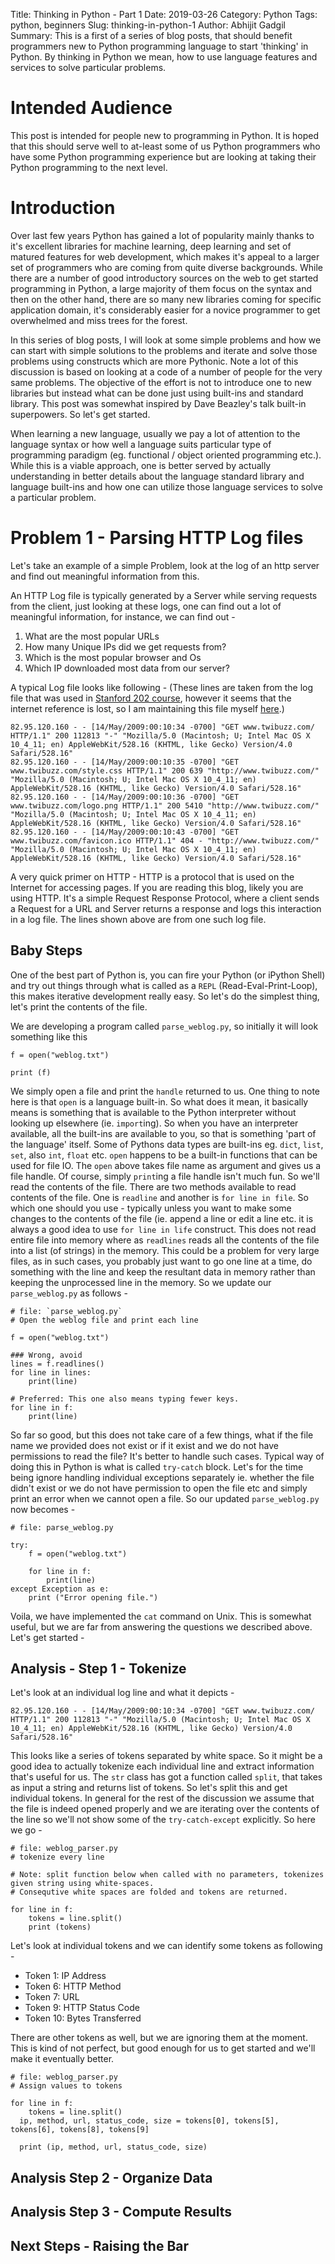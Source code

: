 Title: Thinking in Python - Part 1
Date: 2019-03-26
Category: Python
Tags: python, beginners
Slug: thinking-in-python-1
Author: Abhijit Gadgil
Summary: This is a first of a series of blog posts, that should benefit programmers new to Python programming language to start 'thinking' in Python. By thinking in Python we mean, how to use language features and services to solve particular problems.

# Intended Audience

This post is intended for people new to programming in Python. It is hoped that this should serve well to at-least some of us Python programmers who have some Python programming experience but are looking at taking their Python programming to the next level.

# Introduction

Over last few years Python has gained a lot of popularity mainly thanks to it's excellent libraries for machine learning, deep learning and set of matured features for web development, which makes it's appeal to a larger set of programmers who are coming from quite diverse backgrounds. While there are a number of good introductory sources []() on the web to get started programming in Python, a large majority of them focus on the syntax and then on the other hand, there are so many new libraries coming for specific application domain, it's considerably easier for a novice programmer to get overwhelmed and miss trees for the forest.

In this series of blog posts, I will look at some simple problems and how we can start with simple solutions to the problems and iterate and solve those problems using constructs which are more Pythonic. Note a lot of this discussion is based on looking at a code of a number of people for the very same problems. The objective of the effort is not to introduce one to new libraries but instead what can be done just using built-ins and standard library. This post was somewhat inspired by Dave Beazley's talk built-in superpowers. So let's get started.

When learning a new language, usually we pay a lot of attention to the language syntax or how well a language suits particular type of programming paradigm (eg. functional / object oriented programming etc.). While this is a viable approach, one is better served by actually understanding in better details about the language standard library and language built-ins and how one can utilize those language services to solve a particular problem.

# Problem 1 - Parsing HTTP Log files

Let's take an example of a simple Problem, look at the log of an http server and find out meaningful information from this.

An HTTP Log file is typically generated by a Server while serving requests from the client, just looking at these logs, one can find out a lot of meaningful information, for instance, we can find out -

1. What are the most popular URLs
2. How many Unique IPs did we get requests from?
3. Which is the most popular browser and Os
4. Which IP downloaded most data from our server?

A typical Log file looks like following -
(These lines are taken from the log file that was used in [Stanford 202 course](), however it seems that the internet reference is lost, so I am maintaining this file myself [here]().)

```
82.95.120.160 - - [14/May/2009:00:10:34 -0700] "GET www.twibuzz.com/ HTTP/1.1" 200 112813 "-" "Mozilla/5.0 (Macintosh; U; Intel Mac OS X 10_4_11; en) AppleWebKit/528.16 (KHTML, like Gecko) Version/4.0 Safari/528.16"
82.95.120.160 - - [14/May/2009:00:10:35 -0700] "GET www.twibuzz.com/style.css HTTP/1.1" 200 639 "http://www.twibuzz.com/" "Mozilla/5.0 (Macintosh; U; Intel Mac OS X 10_4_11; en) AppleWebKit/528.16 (KHTML, like Gecko) Version/4.0 Safari/528.16"
82.95.120.160 - - [14/May/2009:00:10:36 -0700] "GET www.twibuzz.com/logo.png HTTP/1.1" 200 5410 "http://www.twibuzz.com/" "Mozilla/5.0 (Macintosh; U; Intel Mac OS X 10_4_11; en) AppleWebKit/528.16 (KHTML, like Gecko) Version/4.0 Safari/528.16"
82.95.120.160 - - [14/May/2009:00:10:43 -0700] "GET www.twibuzz.com/favicon.ico HTTP/1.1" 404 - "http://www.twibuzz.com/" "Mozilla/5.0 (Macintosh; U; Intel Mac OS X 10_4_11; en) AppleWebKit/528.16 (KHTML, like Gecko) Version/4.0 Safari/528.16"
```

A very quick primer on HTTP - HTTP is a protocol that is used on the Internet for accessing pages. If you are reading this blog, likely you are using HTTP. It's a simple Request Response Protocol, where a client sends a Request for a URL and Server returns a response and logs this interaction in a log file. The lines shown above are from one such log file.

## Baby Steps

One of the best part of Python is, you can fire your Python (or iPython Shell) and try out things through what is called as a `REPL` (Read-Eval-Print-Loop), this makes iterative development really easy. So let's do the simplest thing, let's print the contents of the file.

We are developing a program called `parse_weblog.py`, so initially it will look something like this

```
f = open("weblog.txt")

print (f)
```

We simply open a file and print the `handle` returned to us. One thing to note here is that `open` is a language built-in. So what does it mean, it basically means is something that is available to the Python interpreter without looking up elsewhere (ie. `import`ing). So when you have an interpreter available, all the built-ins are available to you, so that is something 'part of the language' itself. Some of Pythons data types are built-ins eg. `dict`, `list`, `set`, also `int`, `float` etc. `open` happens to be a built-in functions that can be used for file IO. The `open` above takes file name as argument and gives us a file handle. Of course, simply `print`ing a file handle isn't much fun. So we'll read the contents of the file. There are two methods available to read contents of the file. One is `readline` and another is `for line in file`. So which one should you use - typically unless you want to make some changes to the contents of the file (ie. append a line or edit a line etc. it is always a good idea to use `for line in life` construct. This does not read entire file into memory where as `readlines` reads all the contents of the file into a list (of strings) in the memory. This could be a problem  for very large files, as in such cases, you probably just want to go one line at a time, do something with the line and keep the resultant data in memory rather than keeping the unprocessed line in the memory. So we update our `parse_weblog.py` as follows -

```
# file: `parse_weblog.py`
# Open the weblog file and print each line

f = open("weblog.txt")

### Wrong, avoid
lines = f.readlines()
for line in lines:
    print(line)

# Preferred: This one also means typing fewer keys.
for line in f:
    print(line)
```

So far so good, but this does not take care of a few things, what if the file name we provided does not exist or if it exist and we do not have permissions to read the file? It's better to handle such cases. Typical way of doing this in Python is what is called `try-catch` block. Let's for the time being ignore handling individual exceptions separately ie. whether the file didn't exist or we do not have permission to open the file etc and simply print an error when we cannot open a file. So our updated `parse_weblog.py` now becomes -

```
# file: parse_weblog.py

try:
    f = open("weblog.txt")

    for line in f:
        print(line)
except Exception as e:
    print ("Error opening file.")
```

Voila, we have implemented the `cat` command on Unix. This is somewhat useful, but we are far from answering the questions we described above. Let's get started -


## Analysis - Step 1 - Tokenize

Let's look at an individual log line and what it depicts -

```
82.95.120.160 - - [14/May/2009:00:10:34 -0700] "GET www.twibuzz.com/ HTTP/1.1" 200 112813 "-" "Mozilla/5.0 (Macintosh; U; Intel Mac OS X 10_4_11; en) AppleWebKit/528.16 (KHTML, like Gecko) Version/4.0 Safari/528.16"
```

This looks like a series of tokens separated by white space. So it might be a good idea to actually tokenize each individual line and extract information that's useful for us. The `str` class has got a function called `split`, that takes as input a string and returns list of tokens. So let's split this and get individual tokens. In general for the rest of the discussion we assume that the file is indeed opened properly and we are iterating over the contents of the line so we'll not show some of the `try-catch-except` explicitly. So here we go -

```
# file: weblog_parser.py
# tokenize every line

# Note: split function below when called with no parameters, tokenizes given string using white-spaces.
# Consequtive white spaces are folded and tokens are returned.

for line in f:
    tokens = line.split()
    print (tokens)

```
Let's look at individual tokens and we can identify some tokens as following -

* Token 1: IP Address
* Token 6: HTTP Method
* Token 7: URL
* Token 9: HTTP Status Code
* Token 10: Bytes Transferred

There are other tokens as well, but we are ignoring them at the moment. This is kind of not perfect, but good enough for us to get started and we'll make it eventually better.

```
# file: weblog_parser.py
# Assign values to tokens

for line in f:
	tokens = line.split()
  ip, method, url, status_code, size = tokens[0], tokens[5], tokens[6], tokens[8], tokens[9]

  print (ip, method, url, status_code, size)

```

## Analysis Step 2 - Organize Data


## Analysis Step 3 - Compute Results

## Next Steps - Raising the Bar

